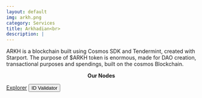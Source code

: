 ```yaml
---
layout: default
img: arkh.png
category: Services
title: Arkhadian<br>
description: |
---
```

<!-- 
<span  class="badge badge-primary" data-toggle="tooltip" data-html="true" title="<b>8ball <=> Osmosis <br> 8ball <=> Gravity <br> 8balll <=> Planq</b>">IBC Gang</span>
<span  class="badge badge-primary" data-toggle="tooltip" data-html="true" title="<b>enabled</b>">Authz</span>
 -->


ARKH is a blockchain built using Cosmos SDK and Tendermint, created with Starport. The purpose of $ARKH token is enormous, made for DAO creation, transactional purposes and spendings, built on the cosmos Blockchain.


<p align="center"><b>Our Nodes </b></p>
<a href="https://restake.app/arkh/arkhvaloper1uhpgrvx7sj6n6dpz76htlltvn9dpnfzkufq4r5" class="btn btn-success margin-top-4" target="_blank">Explorer</a> 
<button onclick="clip_arkh_three()"  class="btn btn-warning margin-top-4">ID Validator</button>
<input type="text" id="clip_arkh" value="arkhvaloper1uhpgrvx7sj6n6dpz76htlltvn9dpnfzkufq4r5" hidden=true> 
<!-- <a href="https://health.roomit.xyz/status/planq/" class="btn btn-info margin-top-4" target="_blank">Health Check</a> 
<a href="/pdf/RoomIT_Akash-Grafana.pdf" class="btn btn-success margin-top-4">Monitoring View</a> -->

<!-- <button onclick="clip_8ball_three()"  class="btn btn-warning margin-top-4">ID Validator</button> -->
<!-- <a href="https://wallet.keplr.app/chains/akash?modal=validator&chain=akashnet-2&validator_address=akashvaloper14as4da289px4wcfm863zmkk4g6c3xcm6hcqaad" class="btn btn-success margin-top-4" target="_blank">Stake With Us</a> -->
